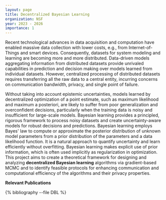 ```yaml
---
layout: page
title: Decentralized Bayesian Learning
organization: NSF
year: 2023 - 2026
importance: 1
---
```


Recent technological advances in data acquisition and computation have enabled massive data collection with lower costs, e.g., from Internet-of-Things and smart devices. Consequently, datasets for system modeling and learning are becoming more and more distributed.  Data-driven models aggregating information from distributed datasets provide unrivaled capabilities in prediction and decision making over models learned from individual datasets. However, centralized processing of distributed datasets requires transferring all the raw data to a central entity, incurring concerns on communication bandwidth, privacy, and single point of failure.

Without taking into account epistemic uncertainties, models learned by decentralized optimization of a point estimate, such as maximum likelihood and maximum a posteriori, are likely to suffer from poor generalization and overconfident decisions, particularly when the training data is noisy and insufficient for large-scale models. Bayesian learning provides a principled, rigorous framework to process noisy datasets and create uncertainty-aware models for robust decisions and predictions. Bayesian learning employs Bayes' law to compute or approximate the posterior distribution of unknown model parameters from a prior distribution of the parameters and a data likelihood function. It is a natural approach to quantify uncertainty and learn efficiently without overfitting. Bayesian learning makes explicit use of prior information, which is often used implicitly as regularization in optimization. 
This project aims to create a theoretical framework for designing and analyzing **decentralized Bayesian learning** algorithms via gradient-based MCMC and to identify feasible protocols for enhancing communication and computational efficiency of the algorithms and their privacy properties.

**Relevant Publications**

<div class="publications">


{% bibliography --file DBL %}


</div>
